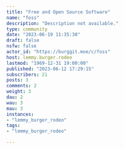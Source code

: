 ```yaml
---
title: "Free and Open Source Software" 
name: "foss"
description: "Description not available."
type: community
date: "2023-06-19 11:35:30"
draft: false
nsfw: false
actor_id: "https://burggit.moe/c/foss"
host: lemmy.burger.rodeo
lastmod: "1969-12-31 19:00:00"
published: "2023-06-12 17:29:15"
subscribers: 21
posts: 3
comments: 2
weight: 3
dau: 2
wau: 3
mau: 3
instances:
- "lemmy_burger_rodeo"
tags: 
- "lemmy_burger_rodeo"

---
```

